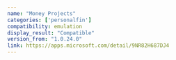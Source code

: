 ```yaml
---
name: "Money Projects"
categories: ['personalfin']
compatibility: emulation
display_result: "Compatible"
version_from: "1.0.24.0"
link: https://apps.microsoft.com/detail/9NR82H687DJ4
---
```

